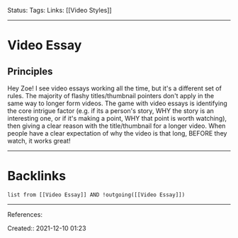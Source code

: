 Status: 
Tags: 
Links: [[Video Styles]]
___
# Video Essay
## Principles
Hey Zoe! I see video essays working all the time, but it's a different set of rules. The majority of flashy titles/thumbnail pointers don't apply in the same way to longer form videos. The game with video essays is identifying the core intrigue factor (e.g. if its a person's story, WHY the story is an interesting one, or if it's making a point, WHY that point is worth watching), then giving a clear reason with the title/thumbnail for a longer video. When people have a clear expectation of why the video is that long, BEFORE they watch, it works great!
___
# Backlinks
```dataview
list from [[Video Essay]] AND !outgoing([[Video Essay]])
```
___
References:

Created:: 2021-12-10 01:23
